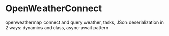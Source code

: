 # OpenWeatherConnect
openweathermap connect and query weather, tasks, JSon deserialization in 2 ways: dynamics and class, async-await pattern
